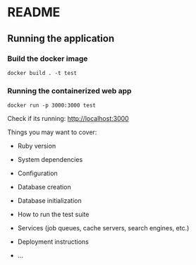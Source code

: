 # README

## Running the application

### Build the docker image
```
docker build . -t test
```

### Running the containerized web app
```
docker run -p 3000:3000 test
```
Check if its running: <http://localhost:3000>


Things you may want to cover:

* Ruby version

* System dependencies

* Configuration

* Database creation

* Database initialization

* How to run the test suite

* Services (job queues, cache servers, search engines, etc.)

* Deployment instructions

* ...
